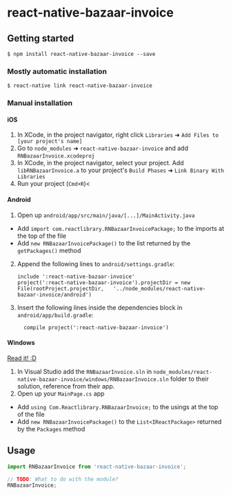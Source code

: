 
# react-native-bazaar-invoice

## Getting started

`$ npm install react-native-bazaar-invoice --save`

### Mostly automatic installation

`$ react-native link react-native-bazaar-invoice`

### Manual installation


#### iOS

1. In XCode, in the project navigator, right click `Libraries` ➜ `Add Files to [your project's name]`
2. Go to `node_modules` ➜ `react-native-bazaar-invoice` and add `RNBazaarInvoice.xcodeproj`
3. In XCode, in the project navigator, select your project. Add `libRNBazaarInvoice.a` to your project's `Build Phases` ➜ `Link Binary With Libraries`
4. Run your project (`Cmd+R`)<

#### Android

1. Open up `android/app/src/main/java/[...]/MainActivity.java`
  - Add `import com.reactlibrary.RNBazaarInvoicePackage;` to the imports at the top of the file
  - Add `new RNBazaarInvoicePackage()` to the list returned by the `getPackages()` method
2. Append the following lines to `android/settings.gradle`:
  	```
  	include ':react-native-bazaar-invoice'
  	project(':react-native-bazaar-invoice').projectDir = new File(rootProject.projectDir, 	'../node_modules/react-native-bazaar-invoice/android')
  	```
3. Insert the following lines inside the dependencies block in `android/app/build.gradle`:
  	```
      compile project(':react-native-bazaar-invoice')
  	```

#### Windows
[Read it! :D](https://github.com/ReactWindows/react-native)

1. In Visual Studio add the `RNBazaarInvoice.sln` in `node_modules/react-native-bazaar-invoice/windows/RNBazaarInvoice.sln` folder to their solution, reference from their app.
2. Open up your `MainPage.cs` app
  - Add `using Com.Reactlibrary.RNBazaarInvoice;` to the usings at the top of the file
  - Add `new RNBazaarInvoicePackage()` to the `List<IReactPackage>` returned by the `Packages` method


## Usage
```javascript
import RNBazaarInvoice from 'react-native-bazaar-invoice';

// TODO: What to do with the module?
RNBazaarInvoice;
```
  